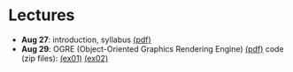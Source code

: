 # Lectures

- **Aug 27**: introduction, syllabus [(pdf)](01-overview.pdf)
- **Aug 29**: OGRE (Object-Oriented Graphics Rendering Engine) [(pdf)](02-OGRE.pdf) code (zip files): [(ex01)](CS425App-01-Tutorial%201.zip) [(ex02)](CS425App-02-Simple%20Scene.zip)

